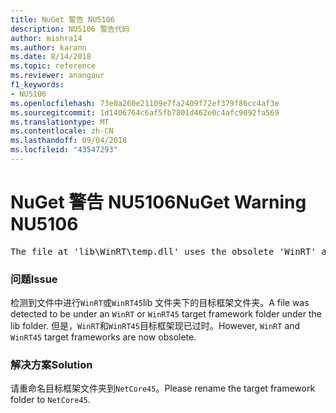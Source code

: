 ```yaml
---
title: NuGet 警告 NU5106
description: NU5106 警告代码
author: mishra14
ms.author: karann
ms.date: 8/14/2018
ms.topic: reference
ms.reviewer: anangaur
f1_keywords:
- NU5106
ms.openlocfilehash: 73e0a260e21109e7fa2409f72ef379f86cc4af3e
ms.sourcegitcommit: 1d1406764c6af5fb7801d462e0c4afc9092fa569
ms.translationtype: MT
ms.contentlocale: zh-CN
ms.lasthandoff: 09/04/2018
ms.locfileid: "43547293"
---
```

# <a name="nuget-warning-nu5106"></a><span data-ttu-id="226fe-103">NuGet 警告 NU5106</span><span class="sxs-lookup"><span data-stu-id="226fe-103">NuGet Warning NU5106</span></span>
<pre>The file at 'lib\WinRT\temp.dll' uses the obsolete 'WinRT' as the framework folder. Replace 'WinRT' or 'WinRT45' with 'NetCore45'.</pre>

### <a name="issue"></a><span data-ttu-id="226fe-104">问题</span><span class="sxs-lookup"><span data-stu-id="226fe-104">Issue</span></span>

<span data-ttu-id="226fe-105">检测到文件中进行`WinRT`或`WinRT45`lib 文件夹下的目标框架文件夹。</span><span class="sxs-lookup"><span data-stu-id="226fe-105">A file was detected to be under an `WinRT` or `WinRT45` target framework folder under the lib folder.</span></span> <span data-ttu-id="226fe-106">但是，`WinRT`和`WinRT45`目标框架现已过时。</span><span class="sxs-lookup"><span data-stu-id="226fe-106">However, `WinRT` and `WinRT45` target frameworks are now obsolete.</span></span>


### <a name="solution"></a><span data-ttu-id="226fe-107">解决方案</span><span class="sxs-lookup"><span data-stu-id="226fe-107">Solution</span></span>

<span data-ttu-id="226fe-108">请重命名目标框架文件夹到`NetCore45`。</span><span class="sxs-lookup"><span data-stu-id="226fe-108">Please rename the target framework folder to `NetCore45`.</span></span>

